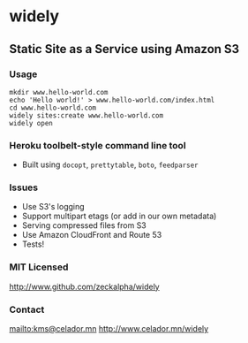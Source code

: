 # widely
## Static Site as a Service using Amazon S3

### Usage

~~~~
mkdir www.hello-world.com
echo 'Hello world!' > www.hello-world.com/index.html
cd www.hello-world.com
widely sites:create www.hello-world.com
widely open
~~~~


### Heroku toolbelt-style command line tool

- Built using `docopt`, `prettytable`, `boto`, `feedparser`


### Issues

- Use S3's logging
- Support multipart etags (or add in our own metadata)
- Serving compressed files from S3
- Use Amazon CloudFront and Route 53
- Tests!


### MIT Licensed

<http://www.github.com/zeckalpha/widely>


### Contact

<mailto:kms@celador.mn>
<http://www.celador.mn/widely>
